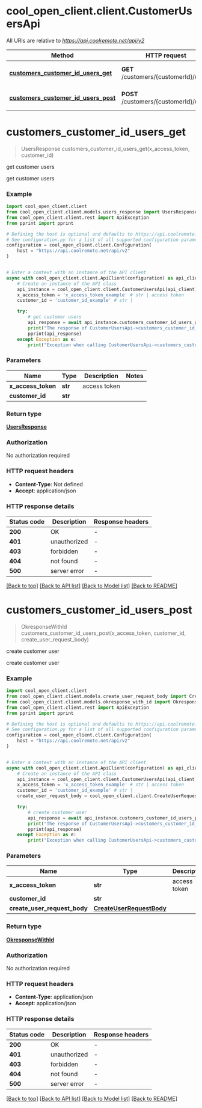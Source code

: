 # cool_open_client.client.CustomerUsersApi

All URIs are relative to *https://api.coolremote.net/api/v2*

Method | HTTP request | Description
------------- | ------------- | -------------
[**customers_customer_id_users_get**](CustomerUsersApi.md#customers_customer_id_users_get) | **GET** /customers/{customerId}/users | get customer users
[**customers_customer_id_users_post**](CustomerUsersApi.md#customers_customer_id_users_post) | **POST** /customers/{customerId}/users | create customer user


# **customers_customer_id_users_get**
> UsersResponse customers_customer_id_users_get(x_access_token, customer_id)

get customer users

get customer users

### Example


```python
import cool_open_client.client
from cool_open_client.client.models.users_response import UsersResponse
from cool_open_client.client.rest import ApiException
from pprint import pprint

# Defining the host is optional and defaults to https://api.coolremote.net/api/v2
# See configuration.py for a list of all supported configuration parameters.
configuration = cool_open_client.client.Configuration(
    host = "https://api.coolremote.net/api/v2"
)


# Enter a context with an instance of the API client
async with cool_open_client.client.ApiClient(configuration) as api_client:
    # Create an instance of the API class
    api_instance = cool_open_client.client.CustomerUsersApi(api_client)
    x_access_token = 'x_access_token_example' # str | access token
    customer_id = 'customer_id_example' # str | 

    try:
        # get customer users
        api_response = await api_instance.customers_customer_id_users_get(x_access_token, customer_id)
        print("The response of CustomerUsersApi->customers_customer_id_users_get:\n")
        pprint(api_response)
    except Exception as e:
        print("Exception when calling CustomerUsersApi->customers_customer_id_users_get: %s\n" % e)
```



### Parameters


Name | Type | Description  | Notes
------------- | ------------- | ------------- | -------------
 **x_access_token** | **str**| access token | 
 **customer_id** | **str**|  | 

### Return type

[**UsersResponse**](UsersResponse.md)

### Authorization

No authorization required

### HTTP request headers

 - **Content-Type**: Not defined
 - **Accept**: application/json

### HTTP response details

| Status code | Description | Response headers |
|-------------|-------------|------------------|
**200** | OK |  -  |
**401** | unauthorized |  -  |
**403** | forbidden |  -  |
**404** | not found |  -  |
**500** | server error |  -  |

[[Back to top]](#) [[Back to API list]](../README.md#documentation-for-api-endpoints) [[Back to Model list]](../README.md#documentation-for-models) [[Back to README]](../README.md)

# **customers_customer_id_users_post**
> OkresponseWithId customers_customer_id_users_post(x_access_token, customer_id, create_user_request_body)

create customer user

create customer user

### Example


```python
import cool_open_client.client
from cool_open_client.client.models.create_user_request_body import CreateUserRequestBody
from cool_open_client.client.models.okresponse_with_id import OkresponseWithId
from cool_open_client.client.rest import ApiException
from pprint import pprint

# Defining the host is optional and defaults to https://api.coolremote.net/api/v2
# See configuration.py for a list of all supported configuration parameters.
configuration = cool_open_client.client.Configuration(
    host = "https://api.coolremote.net/api/v2"
)


# Enter a context with an instance of the API client
async with cool_open_client.client.ApiClient(configuration) as api_client:
    # Create an instance of the API class
    api_instance = cool_open_client.client.CustomerUsersApi(api_client)
    x_access_token = 'x_access_token_example' # str | access token
    customer_id = 'customer_id_example' # str | 
    create_user_request_body = cool_open_client.client.CreateUserRequestBody() # CreateUserRequestBody | 

    try:
        # create customer user
        api_response = await api_instance.customers_customer_id_users_post(x_access_token, customer_id, create_user_request_body)
        print("The response of CustomerUsersApi->customers_customer_id_users_post:\n")
        pprint(api_response)
    except Exception as e:
        print("Exception when calling CustomerUsersApi->customers_customer_id_users_post: %s\n" % e)
```



### Parameters


Name | Type | Description  | Notes
------------- | ------------- | ------------- | -------------
 **x_access_token** | **str**| access token | 
 **customer_id** | **str**|  | 
 **create_user_request_body** | [**CreateUserRequestBody**](CreateUserRequestBody.md)|  | 

### Return type

[**OkresponseWithId**](OkresponseWithId.md)

### Authorization

No authorization required

### HTTP request headers

 - **Content-Type**: application/json
 - **Accept**: application/json

### HTTP response details

| Status code | Description | Response headers |
|-------------|-------------|------------------|
**200** | OK |  -  |
**401** | unauthorized |  -  |
**403** | forbidden |  -  |
**404** | not found |  -  |
**500** | server error |  -  |

[[Back to top]](#) [[Back to API list]](../README.md#documentation-for-api-endpoints) [[Back to Model list]](../README.md#documentation-for-models) [[Back to README]](../README.md)

